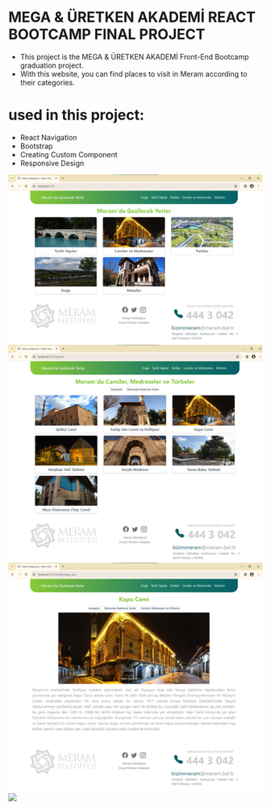 # MEGA & ÜRETKEN AKADEMİ REACT BOOTCAMP FINAL PROJECT

- This project is the  MEGA & ÜRETKEN AKADEMİ Front-End Bootcamp graduation project.
- With this website, you can find places to visit in Meram according to their categories.

# used in this project:
- React Navigation
- Bootstrap
- Creating Custom Component
- Responsive Design

![](src/assets/pages/home_page.png)
![](src/assets/pages/page1.png)
![](src/assets/pages/page_detail1.png)
![](src/assets/pages/page_detail1_small_screen.png.png)
